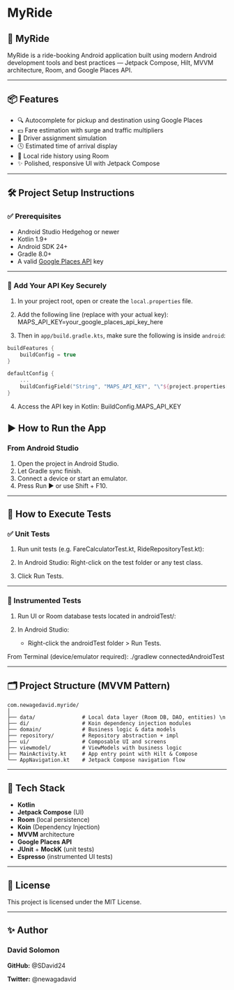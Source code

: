 # MyRide

## 🚗 MyRide

MyRide is a ride-booking Android application built using modern Android development tools and best practices — Jetpack Compose, Hilt, MVVM architecture, Room, and Google Places API.

---

## 📦 Features

- 🔍 Autocomplete for pickup and destination using Google Places
- 💵 Fare estimation with surge and traffic multipliers
- 🚗 Driver assignment simulation
- 🕓 Estimated time of arrival display
- 📖 Local ride history using Room
- ✨ Polished, responsive UI with Jetpack Compose

---

## 🛠️ Project Setup Instructions

### ✅ Prerequisites

- Android Studio Hedgehog or newer
- Kotlin 1.9+
- Android SDK 24+
- Gradle 8.0+
- A valid [Google Places API](https://developers.google.com/maps/documentation/places/web-service/get-api-key) key

---

### 🔑 Add Your API Key Securely

1. In your project root, open or create the `local.properties` file.
2. Add the following line (replace with your actual key): MAPS_API_KEY=your_google_places_api_key_here


3. Then in `app/build.gradle.kts`, make sure the following is inside `android`:

```kotlin
buildFeatures {
    buildConfig = true
}

defaultConfig {
    ...
    buildConfigField("String", "MAPS_API_KEY", "\"${project.properties["MAPS_API_KEY"]}\"")
}

```

4. Access the API key in Kotlin: BuildConfig.MAPS_API_KEY

## ▶️ How to Run the App
### From Android Studio
1. Open the project in Android Studio.
2. Let Gradle sync finish.
3. Connect a device or start an emulator.
4. Press Run ▶️ or use Shift + F10.

---

## 🧪 How to Execute Tests

### ✅ Unit Tests
1. Run unit tests (e.g. FareCalculatorTest.kt, RideRepositoryTest.kt):

2. In Android Studio:
   Right-click on the test folder or any test class.

3. Click Run Tests.

---

### 📱 Instrumented Tests
1. Run UI or Room database tests located in androidTest/:

2. In Android Studio:
   - Right-click the androidTest folder > Run Tests.

From Terminal (device/emulator required):
   ./gradlew connectedAndroidTest

---

## 🗂 Project Structure (MVVM Pattern)

```
com.newagedavid.myride/
│
├── data/               # Local data layer (Room DB, DAO, entities) \n
├── di/                 # Koin dependency injection modules
├── domain/             # Business logic & data models
├── repository/         # Repository abstraction + impl
├── ui/                 # Composable UI and screens
├── viewmodel/          # ViewModels with business logic
├── MainActivity.kt     # App entry point with Hilt & Compose
└── AppNavigation.kt    # Jetpack Compose navigation flow
```

---

## 🧰 Tech Stack

- **Kotlin**
- **Jetpack Compose** (UI)
- **Room** (local persistence)
- **Koin** (Dependency Injection)
- **MVVM** architecture
- **Google Places API**
- **JUnit** + **MockK** (unit tests)
- **Espresso** (instrumented UI tests)

---

## 📃 License
This project is licensed under the MIT License.

---

## ✨ Author
### David Solomon
**GitHub:** @SDavid24

**Twitter:** @newagadavid



